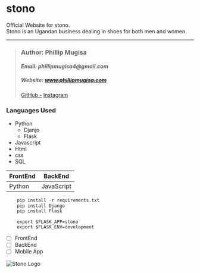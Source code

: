# stono
Official Website for stono. <br>
Stono is an Ugandan business dealing in shoes for both men and women.
___
> ### __Author__: Phillip Mugisa
> #### _Email: phillipmugisa4@gmail.com_
> ##### _Website_: ~~www.phillipmugisa.com~~
> [GitHub -](https://github.com/phillipmugisa) 
> [Instagram](https://www.instagram.com/phillip_03_/?hl=en)


### Languages Used
* Python
    * Djanjo
    * Flask
* Javascript
* Html
* css
* SQL

| FrontEnd | BackEnd    |
| -------- | ---------- |
| Python   | JavaScript |

```Python
    pip install -r requirements.txt
    pip install Django
    pip install Flask
```
```Flask
    export $FLASK_APP=stono
    export $FLASK_ENV=development
```

* [ ] FrontEnd
* [ ] BackEnd
* [ ] Mobile App

![Stono Logo](https://images.pexels.com/photos/2529146/pexels-photo-2529146.jpeg?auto=compress&cs=tinysrgb&dpr=1&w=500)